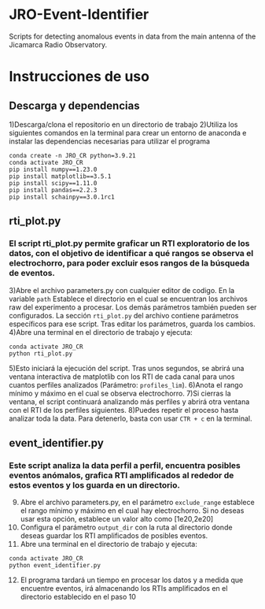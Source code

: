 # JRO-Event-Identifier
Scripts for detecting anomalous events in data from the main antenna of the Jicamarca Radio Observatory.

# Instrucciones de uso

## Descarga y dependencias
1)Descarga/clona el repositorio en un directorio de trabajo 
2)Utiliza los siguientes comandos en la terminal para crear un entorno de anaconda e instalar las dependencias necesarias para utilizar el programa
```
conda create -n JRO_CR python=3.9.21
conda activate JRO_CR
pip install numpy==1.23.0
pip install matplotlib==3.5.1
pip install scipy==1.11.0
pip install pandas==2.2.3
pip install schainpy==3.0.1rc1

```
## rti_plot.py
### El script rti_plot.py permite graficar un RTI exploratorio de los datos, con el objetivo de identificar a qué rangos se observa el electrochorro, para poder excluir esos rangos de la búsqueda de eventos.

3)Abre el archivo parameters.py con cualquier editor de codigo. En la variable `path` Establece el directorio en el cual se encuentran los archivos raw del experimento a procesar. Los demás parámetros también pueden ser configurados. La sección `rti_plot.py` del archivo contiene parámetros específicos para ese script. Tras editar los parámetros, guarda los cambios. 
4)Abre una terminal en el directorio de trabajo y ejecuta:
```
conda activate JRO_CR
python rti_plot.py

```
5)Esto iniciará la ejecución del script. Tras unos segundos, se abrirá una ventana interactiva de matplotlib con los RTI de cada canal para unos cuantos perfiles analizados (Parámetro: `profiles_lim`). 
6)Anota el rango mínimo y máximo en el cual se observa electrochorro.
7)Si cierras la ventana, el script continuará analizando más perfiles y abrirá otra ventana con el RTI de los perfiles siguientes.
8)Puedes repetir el proceso hasta analizar toda la data. Para detenerlo, basta con usar `CTR + c` en la terminal.


## event_identifier.py
### Este script analiza la data perfil a perfil, encuentra posibles eventos anómalos, grafica RTI amplificados al rededor de estos eventos y los guarda en un directorio.

9) Abre el archivo parameters.py, en el parámetro `exclude_range` establece el rango mínimo y máximo en el cual hay electrochorro. Si no deseas usar esta opción, establece un valor alto como [1e20,2e20]
10) Configura el parámetro `output_dir` con la ruta al directorio donde deseas guardar los RTI amplificados de posibles eventos. 
11) Abre una terminal en el directorio de trabajo y ejecuta:
```
conda activate JRO_CR
python event_identifier.py

```
12) El programa tardará un tiempo en procesar los datos y a medida que encuentre eventos, irá almacenando los RTIs amplificados en el directorio establecido en el paso 10

